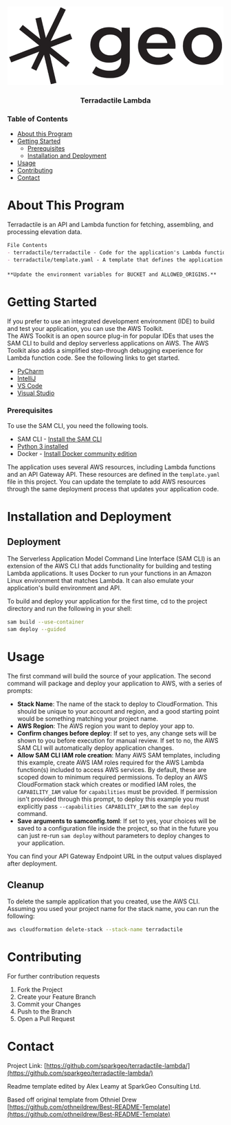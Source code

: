 <br />
<p align="center">
  <a href="https://github.com/sparkgeo/template-barebones">
    <img src="./images/sparkgeo-logo.png">
  </a>
  <h3 align="center">Terradactile Lambda</h3>
</p>


<!-- TABLE OF CONTENTS -->
### Table of Contents

* [About this Program](#about-the-project)
* [Getting Started](#getting-started)
  * [Prerequisites](#prerequisites)
  * [Installation and Deployment](#installation-and-deployment)
* [Usage](#usage)
* [Contributing](#contributing)
* [Contact](#contact)


<!-- ABOUT THE PROJECT -->
# About This Program

Terradactile is an API and Lambda function for fetching, assembling, and processing elevation data.

```markdown
File Contents
- terradactile/terradactile - Code for the application's Lambda function.
- terradactile/template.yaml - A template that defines the application's AWS resources. 

**Update the environment variables for BUCKET and ALLOWED_ORIGINS.**
```


<!-- GETTING STARTED -->
# Getting Started

If you prefer to use an integrated development environment (IDE) to build and test your application, you can use the AWS Toolkit.  
The AWS Toolkit is an open source plug-in for popular IDEs that uses the SAM CLI to build and deploy serverless applications on AWS. The AWS Toolkit also adds a simplified step-through debugging experience for Lambda function code. See the following links to get started.

* [PyCharm](https://docs.aws.amazon.com/toolkit-for-jetbrains/latest/userguide/welcome.html)
* [IntelliJ](https://docs.aws.amazon.com/toolkit-for-jetbrains/latest/userguide/welcome.html)
* [VS Code](https://docs.aws.amazon.com/toolkit-for-vscode/latest/userguide/welcome.html)
* [Visual Studio](https://docs.aws.amazon.com/toolkit-for-visual-studio/latest/user-guide/welcome.html)

### Prerequisites

To use the SAM CLI, you need the following tools.

* SAM CLI - [Install the SAM CLI](https://docs.aws.amazon.com/serverless-application-model/latest/developerguide/serverless-sam-cli-install.html)
* [Python 3 installed](https://www.python.org/downloads/)
* Docker - [Install Docker community edition](https://hub.docker.com/search/?type=edition&offering=community)


The application uses several AWS resources, including Lambda functions and an API Gateway API. These resources are defined in the `template.yaml` file in this project. You can update the template to add AWS resources through the same deployment process that updates your application code.


# Installation and Deployment

## Deployment

The Serverless Application Model Command Line Interface (SAM CLI) is an extension of the AWS CLI that adds functionality for building and testing Lambda applications. It uses Docker to run your functions in an Amazon Linux environment that matches Lambda. It can also emulate your application's build environment and API.

To build and deploy your application for the first time, cd to the project directory and run the following in your shell:


```bash
sam build --use-container
sam deploy --guided
```


<!-- USAGE EXAMPLES -->
# Usage
The first command will build the source of your application. The second command will package and deploy your application to AWS, with a series of prompts:

* **Stack Name**: The name of the stack to deploy to CloudFormation. This should be unique to your account and region, and a good starting point would be something matching your project name.
* **AWS Region**: The AWS region you want to deploy your app to.
* **Confirm changes before deploy**: If set to yes, any change sets will be shown to you before execution for manual review. If set to no, the AWS SAM CLI will automatically deploy application changes.
* **Allow SAM CLI IAM role creation**: Many AWS SAM templates, including this example, create AWS IAM roles required for the AWS Lambda function(s) included to access AWS services. By default, these are scoped down to minimum required permissions. To deploy an AWS CloudFormation stack which creates or modified IAM roles, the `CAPABILITY_IAM` value for `capabilities` must be provided. If permission isn't provided through this prompt, to deploy this example you must explicitly pass `--capabilities CAPABILITY_IAM` to the `sam deploy` command.
* **Save arguments to samconfig.toml**: If set to yes, your choices will be saved to a configuration file inside the project, so that in the future you can just re-run `sam deploy` without parameters to deploy changes to your application.

You can find your API Gateway Endpoint URL in the output values displayed after deployment.

## Cleanup

To delete the sample application that you created, use the AWS CLI. Assuming you used your project name for the stack name, you can run the following:

```bash
aws cloudformation delete-stack --stack-name terradactile
```


<!-- CONTRIBUTING -->
# Contributing

For further contribution requests

1. Fork the Project
2. Create your Feature Branch 
3. Commit your Changes 
4. Push to the Branch 
5. Open a Pull Request


<!-- CONTACT -->
# Contact

Project Link: [https://github.com/sparkgeo/terradactile-lambda/](https://github.com/sparkgeo/terradactile-lambda/)

Readme template edited by Alex Leamy at SparkGeo Consulting Ltd.

Based off original template from Othniel Drew [https://github.com/othneildrew/Best-README-Template](https://github.com/othneildrew/Best-README-Template)



